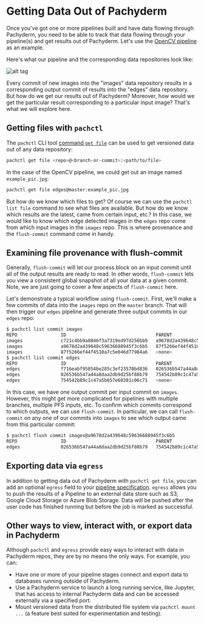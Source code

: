 # Getting Data Out of Pachyderm

Once you've got one or more pipelines built and have data flowing through Pachyderm, you need to be able to track that data flowing through your pipeline(s) and get results out of Pachyderm. Let's use the [OpenCV pipeline](../getting_started/beginner_tutorial.html) as an example. 

Here's what our pipeline and the corresponding data repositories look like:

![alt tag](opencv.jpg)

Every commit of new images into the "images" data repository results in a corresponding output commit of results into the "edges" data repository. But how do we get our results out of Pachyderm?  Moreover, how would we get the particular result corresponding to a particular input image?  That's what we will explore here.

## Getting files with `pachctl`

The `pachctl` CLI tool [command `get file`](../pachctl/pachctl_get_file.html) can be used to get versioned data out of any data repository:

```sh
pachctl get file <repo>@<branch-or-commit>:<path/to/file>
```

In the case of the OpenCV pipeline, we could get out an image named `example_pic.jpg`:

```sh
pachctl get file edges@master:example_pic.jpg
```

But how do we know which files to get?  Of course we can use the `pachctl list file` command to see what files are available.  But how do we know which results are the latest, came from certain input, etc.?  In this case, we would like to know which edge detected images in the `edges` repo come from which input images in the `images` repo.  This is where provenance and the `flush-commit` command come in handy.

## Examining file provenance with flush-commit 

Generally, `flush-commit` will let our process block on an input commit until all of the output results are ready to read. In other words, `flush-commit` lets you view a consistent global snapshot of all your data at a given commit. Note, we are just going to cover a few aspects of `flush-commit` here. 

Let's demonstrate a typical workflow using `flush-commit`. First, we'll make a few commits of data into the `images` repo on the `master` branch.  That will then trigger our `edges` pipeline and generate three output commits in our `edges` repo:

```sh
$ pachctl list commit images
REPO                ID                                 PARENT                             STARTED              DURATION             SIZE                
images              c721c4bb9a8046f3a7319ed97d256bb9   a9678d2a439648c59636688945f3c6b5   About a minute ago   1 seconds            932.2 KiB           
images              a9678d2a439648c59636688945f3c6b5   87f5266ef44f4510a7c5e046d77984a6   About a minute ago   Less than a second   238.3 KiB           
images              87f5266ef44f4510a7c5e046d77984a6   <none>                             10 minutes ago       Less than a second   57.27 KiB           
$ pachctl list commit edges
REPO                ID                                 PARENT                             STARTED              DURATION             SIZE                
edges               f716eabf95854be285c3ef23570bd836   026536b547a44a8daa2db9d25bf88b79   About a minute ago   Less than a second   233.7 KiB           
edges               026536b547a44a8daa2db9d25bf88b79   754542b89c1c47a5b657e60381c06c71   About a minute ago   Less than a second   133.6 KiB           
edges               754542b89c1c47a5b657e60381c06c71   <none>                             2 minutes ago        Less than a second   22.22 KiB
```

In this case, we have one output commit per input commit on `images`.  However, this might get more complicated for pipelines with multiple branches, multiple PFS inputs, etc.  To confirm which commits correspond to which outputs, we can use `flush-commit`.  In particular, we can call `flush-commit` on any one of our commits into `images` to see which output came from this particular commit:

```sh
$ pachctl flush commit images@a9678d2a439648c59636688945f3c6b5
REPO                ID                                 PARENT                             STARTED             DURATION             SIZE                
edges               026536b547a44a8daa2db9d25bf88b79   754542b89c1c47a5b657e60381c06c71   3 minutes ago       Less than a second   133.6 KiB
```

## Exporting data via `egress`

In addition to getting data out of Pachyderm with `pachctl get file`, you can add an optional `egress` field to your [pipeline specification](../reference/pipeline_spec.html).  `egress` allows you to push the results of a Pipeline to an external data store such as S3, Google Cloud Storage or Azure Blob Storage. Data will be pushed after the user code has finished running but before the job is marked as successful.

## Other ways to view, interact with, or export data in Pachyderm

Although `pachctl` and `egress` provide easy ways to interact with data in Pachyderm repos, they are by no means the only ways.  For example, you can:

- Have one or more of your pipeline stages connect and export data to databases running outside of Pachyderm.
- Use a Pachyderm service to launch a long running service, like Jupyter, that has access to internal Pachyderm data and can be accessed externally via a specified port.
- Mount versioned data from the distributed file system via `pachctl mount ...` (a feature best suited for experimentation and testing).
